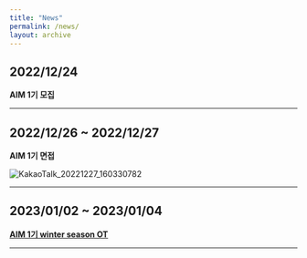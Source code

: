 ```yaml
---
title: "News"
permalink: /news/
layout: archive
---
```

  
## 2022/12/24
**AIM 1기 모집**

---
## 2022/12/26 ~ 2022/12/27
**AIM 1기 면접**

![KakaoTalk_20221227_160330782](https://user-images.githubusercontent.com/120550652/209646671-ced98161-2673-4444-9bfb-624ce4ab78f4.jpg)

---
## 2023/01/02 ~ 2023/01/04
[**AIM 1기 winter season OT**](https://cuk-aim.github.io/AIM-1%EA%B8%B0-winter-season-OT/)

---
